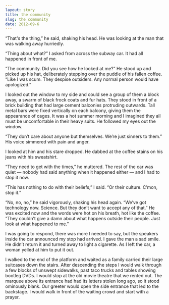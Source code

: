```yaml
---
layout: story
title: the community
slug: the community
date: 2012-09-6
---
```

“That's the thing,” he said, shaking his head. He was looking at the man that was walking away hurriedly.

“Thing about what?” I asked from across the subway car. It had all happened in front of me.

“The community. Did you see how he looked at me?” He stood up and picked up his hat, deliberately stepping over the puddle of his fallen coffee. “Like I was scum. They despise outsiders. Any normal person would have apologized.”  

I looked out the window to my side and could see a group of them a block away, a swarm of black frock coats and fur hats. They stood in front of a brick building that had large cement balconies protruding outwards. Tall metal bars were fixed vertically on each balcony, giving them the appearance of cages. It was a hot summer morning and I imagined they all must be uncomfortable in their heavy suits.
He followed my eyes out the window.

“They don’t care about anyone but themselves. We’re just sinners to them.” His voice simmered with pain and anger.

I looked at him and his stare dropped. He dabbed at the coffee stains on his jeans with his sweatshirt.

“They need to get with the times,” he muttered. The rest of the car was quiet — nobody had said anything when it happened either — and I had to stop it now.  

“This has nothing to do with their beliefs,” I said. “Or their culture. C’mon, stop it.”

“No, no, no,” he said vigorously, shaking his head again. “We’ve got technology now. Science. But they don’t want to accept any of that.” He was excited now and the words were hot on his breath, hot like the coffee. “They couldn’t give a damn about what happens outside their people. Just look at what happened to me.”  

I was going to respond, there was more I needed to say, but the speakers inside the car announced my stop had arrived. I gave the man a sad smile. He didn’t return it and turned away to light a cigarette. As I left the car, a woman yelled at him to put it out.

I walked to the end of the platform and waited as a family carried their large suitcases down the stairs. After descending the steps I would walk through a few blocks of unswept sidewalks, past taco trucks and tables showing bootleg DVDs. I would stop at the old movie theatre that we rented out. The marquee above its entrance had had its letters stolen long ago, so it stood ominously blank. Our greeter would open the side entrance that led to the backstage. I would walk in front of the waiting crowd and start with a prayer.
